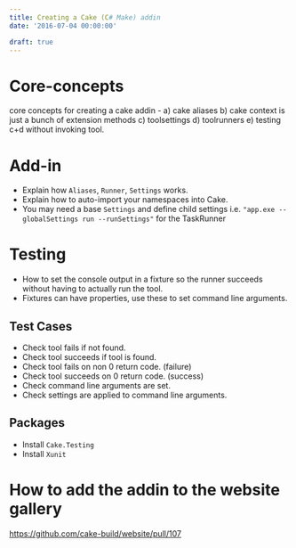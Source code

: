 ```yaml
---
title: Creating a Cake (C# Make) addin
date: '2016-07-04 00:00:00'

draft: true
---
```

# Core-concepts

core concepts for creating a cake addin - a) cake aliases b) cake context is just a bunch of extension methods c) toolsettings d) toolrunners e) testing c+d without invoking tool.

# Add-in
* Explain how `Aliases`, `Runner`, `Settings` works.
* Explain how to auto-import your namespaces into Cake.
* You may need a base `Settings` and define child settings i.e. `"app.exe --globalSettings run --runSettings"` for the TaskRunner

# Testing
* How to set the console output in a fixture so the runner succeeds without having to actually run the tool.
* Fixtures can have properties, use these to set command line arguments.
## Test Cases
* Check tool fails if not found.
* Check tool succeeds if tool is found.
* Check tool fails on non 0 return code. (failure)
* Check tool succeeds on 0 return code. (success)
* Check command line arguments are set.
* Check settings are applied to command line arguments.


## Packages
* Install `Cake.Testing`
* Install `Xunit`


# How to add the addin to the website gallery

https://github.com/cake-build/website/pull/107

